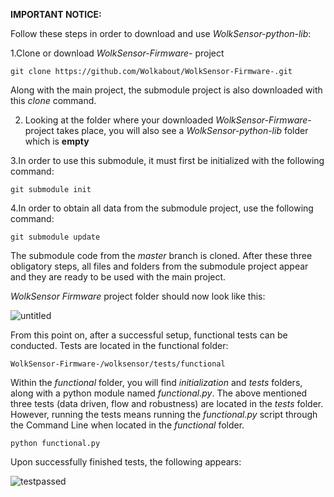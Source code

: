 **IMPORTANT NOTICE:**

Follow these steps in order to download and use *WolkSensor-python-lib*:

1.Clone or download *WolkSensor-Firmware-* project

    git clone https://github.com/Wolkabout/WolkSensor-Firmware-.git

Along with the main project, the submodule project is also downloaded with this *clone* command.

2. Looking at the folder where your downloaded *WolkSensor-Firmware-* project takes place, you will also see a *WolkSensor-python-lib* folder which is **empty**

3.In order to use this submodule, it must first be initialized with the following command:

    git submodule init

4.In order to obtain all data from the submodule project, use the following command:

    git submodule update

The submodule code from the *master* branch is cloned.
After these three obligatory steps, all files and folders from the submodule project appear and they are ready to be used with the main project.

*WolkSensor Firmware* project folder should now look like this:

![untitled](https://user-images.githubusercontent.com/24429196/27535962-39cfed08-5a6d-11e7-8dfa-f10ba983203c.png)

From this point on, after a successful setup, functional tests can be conducted. Tests are located in the functional folder:

    WolkSensor-Firmware-/wolksensor/tests/functional

Within the *functional* folder, you will find *initialization* and *tests* folders, along with a python module named *functional.py*. The above mentioned three tests (data driven, flow and robustness) are located in the *tests* folder. However, running the tests means running the *functional.py* script through the Command Line when located in the *functional* folder.

    python functional.py

Upon successfully finished tests, the following appears:

![testpassed](https://user-images.githubusercontent.com/24429196/27536683-8b19d086-5a70-11e7-80f1-afc8d0dd8b06.png)
